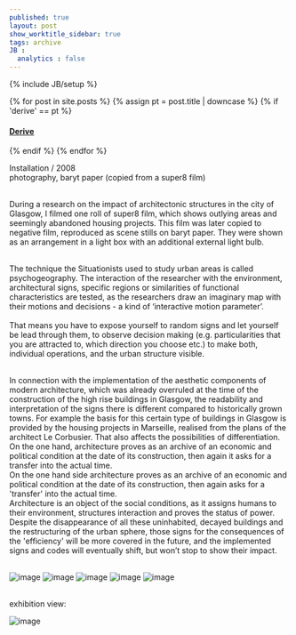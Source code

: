 ```yaml
---
published: true
layout: post
show_worktitle_sidebar: true
tags: archive
JB :
  analytics : false
---
```


{% include JB/setup %}


{% for post in site.posts %}
    {% assign pt = post.title | downcase %}
    {% if 'derive' == pt %}
<h4><a href="{{ BASE_PATH }}{{ post.url }}">Derive</a></h4>
    {% endif %}
{% endfor %}

<p>
Installation / 2008<br />
photography, baryt paper (copied from a super8 film)<br /><br />

During a research on the impact of architectonic structures in the city of Glasgow, I filmed one roll of super8 film, which shows outlying areas and seemingly abandoned housing projects. This film was later copied to negative film, reproduced as scene stills on baryt paper. They were shown as an arrangement in a light box with an additional external light bulb.<br /><br />

The technique the Situationists used to study urban areas is called psychogeography. The interaction of the researcher with the environment, architectural signs, specific regions or similarities of functional characteristics are tested, as the researchers draw an imaginary map with their motions and decisions - a kind of ‘interactive motion parameter’.<br /><br />
That means you have to expose yourself to random signs and let yourself be lead through them, to observe decision making (e.g. particularities that you are attracted to, which direction you choose etc.) to make both, individual operations, and the urban structure visible.<br /><br />

In connection with the implementation of the aesthetic components of modern architecture, which was already overruled at the time of the construction of the high rise buildings in Glasgow, the readability and interpretation of the signs there is different compared to historically grown towns. For example the basis for this certain type of buildings in Glasgow is provided by the housing projects in Marseille, realised from the plans of the architect Le Corbusier. That also affects the possibilities of differentiation. On the one hand, architecture proves as an archive of an economic and political condition at the date of its construction, then again it asks for a transfer into the actual time.
<br />
On the one hand side architecture proves as an archive of an economic and political condition at the date of its construction, then again asks for a 'transfer' into the actual time.<br />
Architecture is an object of the social conditions, as it assigns humans to their environment, structures interaction and proves the status of power. Despite the disappearance of all these uninhabited, decayed buildings and the restructuring of the urban sphere, those signs for the consequences of the 'efficiency' will be more covered in the future, and the implemented signs and codes will eventually shift, but won’t stop to show their impact.<br /><br />
</p>

<img src="{{ site.url }}/images/derive3.jpg" alt="image">

<img src="{{ site.url }}/images/derive1.jpg" alt="image">

<img src="{{ site.url }}/images/derive2.jpg" alt="image">

<img src="{{ site.url }}/images/derive7.jpg" alt="image">

<img src="{{ site.url }}/images/derive5.jpg" alt="image">
<p> <br />exhibition view:<br /></p>
<img src="{{ site.url }}/images/derive6.jpg" alt="image">

